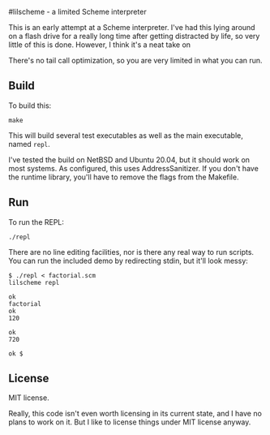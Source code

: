 #lilscheme - a limited Scheme interpreter

This is an early attempt at a Scheme interpreter. I've had this lying around on a flash drive
for a really long time after getting distracted by life, so very little of this is done.
However, I think it's a neat take on

There's no tail call optimization, so you are very limited in what you can run.

## Build

To build this:

    make

This will build several test executables as well as the main executable, named `repl`.

I've tested the build on NetBSD and Ubuntu 20.04, but it should work on most systems. As
configured, this uses AddressSanitizer. If you don't have the runtime library, you'll have
to remove the flags from the Makefile.

## Run

To run the REPL:

    ./repl

There are no line editing facilities, nor is there any real way to run scripts. You can run
the included demo by redirecting stdin, but it'll look messy:

    $ ./repl < factorial.scm
    lilscheme repl
    
    ok
    factorial
    ok
    120
    
    ok
    720
        
    ok $

## License

MIT license.

Really, this code isn't even worth licensing in its current state, and I have no plans to
work on it. But I like to license things under MIT license anyway.
